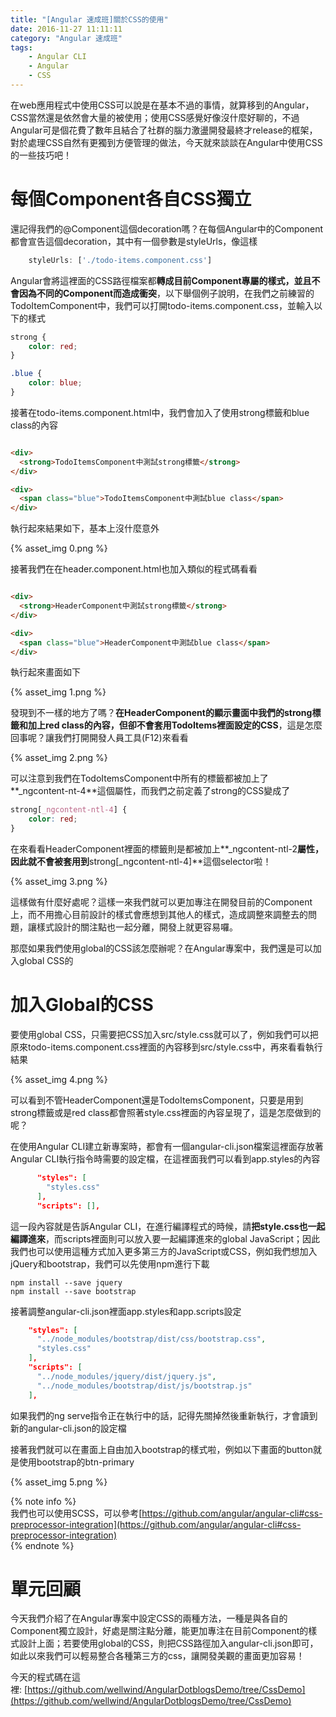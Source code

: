 ```yaml
---
title: "[Angular 速成班]關於CSS的使用"
date: 2016-11-27 11:11:11
category: "Angular 速成班"
tags:
    - Angular CLI
    - Angular
    - CSS
---
```

在web應用程式中使用CSS可以說是在基本不過的事情，就算移到的Angular，CSS當然還是依然會大量的被使用；使用CSS感覺好像沒什麼好聊的，不過Angular可是個花費了數年且結合了社群的腦力激盪開發最終才release的框架，對於處理CSS自然有更獨到方便管理的做法，今天就來談談在Angular中使用CSS的一些技巧吧！

<!-- more -->

# 每個Component各自CSS獨立

還記得我們的@Component這個decoration嗎？在每個Angular中的Component都會宣告這個decoration，其中有一個參數是styleUrls，像這樣

```javascript
    styleUrls: ['./todo-items.component.css']
```

Angular會將這裡面的CSS路徑檔案都**轉成目前Component專屬的樣式，並且不會因為不同的Component而造成衝突**，以下舉個例子說明，在我們之前練習的TodoItemComponent中，我們可以打開todo-items.component.css，並輸入以下的樣式

```css
strong {
    color: red;
}

.blue {
    color: blue;
}
```

接著在todo-items.component.html中，我們會加入了使用strong標籤和blue class的內容

```html

<div>
  <strong>TodoItemsComponent中測試strong標籤</strong>
</div>

<div>
  <span class="blue">TodoItemsComponent中測試blue class</span>
</div>

```

執行起來結果如下，基本上沒什麼意外

{% asset_img 0.png %}

接著我們在在header.component.html也加入類似的程式碼看看

```html

<div>
  <strong>HeaderComponent中測試strong標籤</strong>
</div>

<div>
  <span class="blue">HeaderComponent中測試blue class</span>
</div>

```

執行起來畫面如下

{% asset_img 1.png %}

發現到不一樣的地方了嗎？**在HeaderComponent的顯示畫面中我們的strong標籤和加上red class的內容，但卻不會套用TodoItems裡面設定的CSS**，這是怎麼回事呢？讓我們打開開發人員工具(F12)來看看

{% asset_img 2.png %}

可以注意到我們在TodoItemsComponent中所有的標籤都被加上了**_ngcontent-nt-4**這個屬性，而我們之前定義了strong的CSS變成了

```css
strong[_ngcontent-ntl-4] {
    color: red;
}
```

在來看看HeaderComponent裡面的標籤則是都被加上**_ngcontent-ntl-2**屬性，因此就不會被套用到**strong[_ngcontent-ntl-4]**這個selector啦！

{% asset_img 3.png %}

這樣做有什麼好處呢？這樣一來我們就可以更加專注在開發目前的Component上，而不用擔心目前設計的樣式會應想到其他人的樣式，造成調整來調整去的問題，讓樣式設計的關注點也一起分離，開發上就更容易囉。

那麼如果我們使用global的CSS該怎麼辦呢？在Angular專案中，我們還是可以加入global CSS的

# 加入Global的CSS

要使用global CSS，只需要把CSS加入src/style.css就可以了，例如我們可以把原來todo-items.component.css裡面的內容移到src/style.css中，再來看看執行結果

{% asset_img 4.png %}

可以看到不管HeaderComponent還是TodoItemsComponent，只要是用到strong標籤或是red class都會照著style.css裡面的內容呈現了，這是怎麼做到的呢？

在使用Angular CLI建立新專案時，都會有一個angular-cli.json檔案這裡面存放著Angular CLI執行指令時需要的設定檔，在這裡面我們可以看到app.styles的內容

```json
      "styles": [
        "styles.css"
      ],
      "scripts": [],
```

這一段內容就是告訴Angular CLI，在進行編譯程式的時候，請**把style.css也一起編譯進來**，而scripts裡面則可以放入要一起編譯進來的global JavaScript；因此我們也可以使用這種方式加入更多第三方的JavaScript或CSS，例如我們想加入jQuery和bootstrap，我們可以先使用npm進行下載

```shell
npm install --save jquery
npm install --save bootstrap
```

接著調整angular-cli.json裡面app.styles和app.scripts設定

```json
    "styles": [
      "../node_modules/bootstrap/dist/css/bootstrap.css",
      "styles.css"
    ],
    "scripts": [
      "../node_modules/jquery/dist/jquery.js",
      "../node_modules/bootstrap/dist/js/bootstrap.js"
    ],
```

如果我們的ng serve指令正在執行中的話，記得先關掉然後重新執行，才會讀到新的angular-cli.json的設定檔

接著我們就可以在畫面上自由加入bootstrap的樣式啦，例如以下畫面的button就是使用bootstrap的btn-primary

{% asset_img 5.png %}

{% note info %}  
我們也可以使用SCSS，可以參考[https://github.com/angular/angular-cli#css-preprocessor-integration](https://github.com/angular/angular-cli#css-preprocessor-integration)  
{% endnote %}  

# 單元回顧

今天我們介紹了在Angular專案中設定CSS的兩種方法，一種是與各自的Component獨立設計，好處是關注點分離，能更加專注在目前Component的樣式設計上面；若要使用global的CSS，則把CSS路徑加入angular-cli.json即可，如此以來我們可以輕易整合各種第三方的css，讓開發美觀的畫面更加容易！

今天的程式碼在這裡: [https://github.com/wellwind/AngularDotblogsDemo/tree/CssDemo](https://github.com/wellwind/AngularDotblogsDemo/tree/CssDemo)
